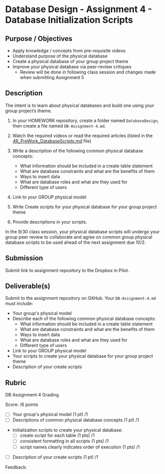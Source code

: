 # Database Design - Assignment 4 - Database Initialization Scripts

## Purpose / Objectives

- Apply knowledge / concepts from pre-requisite videos
- Understand purpose of the physical database
- Create a physical database of your group project theme
- Improve your physical database via peer-review critiques
	- Review will be done in following class session and changes made when submitting Assignment 5

## Description

The intent is to learn about physical databases and build one using your group project’s theme.

1. In your HOMEWORK repository, create a folder named `DatabaseDesign`, then create a file named `DB-Assignment-4.md`.
2. Watch the required videos or read the required articles (listed in the [4R_PreWork_DatabaseScripts.md](4R_PreWork_DatabaseScripts.md) file)
3. Write a description of the following common physical database concepts:
	- What information should be included in a create table statement
	- What are database constraints and what are the benefits of them
	- Ways to insert data
	- What are database roles and what are they used for
	- Different type of users
4. Link to your GROUP physical model
5. Write Create scripts for your physical database for your group project theme

6. Provide descriptions in your scripts.

In the 9/30 class session, your physical database scripts will undergo your group peer review to collaborate and agree on common group physical database scripts to be used ahead of the next assignment due 10/2.

## Submission

Submit link to assignment repository to the Dropbox in Pilot. 

## Deliverable(s)

Submit to the assignment repository on GitHub.  Your `DB-Assignment-4.md` must include:

- Your group's physical model
- Describe each of the following common physical database concepts:
	- What information should be included in a create table statement
	- What are database constraints and what are the benefits of them
	- Ways to insert data
	- What are database roles and what are they used for
	- Different type of users
- Link to your GROUP physical model
- Your scripts to create your physical database for your group project theme
- Description of your create scripts

## Rubric

DB Assignment 4 Grading

Score: /6 points

- [ ] Your group's physical model (1 pt) /1
- [ ] Descriptions of common physical database concepts (1 pt) /1
- Initialization scripts to create your physical database:
    - [ ] create script for each table (1 pts) /1
    - [ ] consistent formatting in all scripts (1 pts) /1
    - [ ] script names clearly indicates order of execution (1 pts) /1
- [ ] Description of your create scripts (1 pt) /1

Feedback: 
